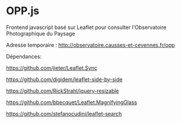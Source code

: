 # OPP.js
Frontend javascript basé sur Leaflet pour consulter l'Observatoire Photographique du Paysage

Adresse temporaire : http://observatoire.causses-et-cevennes.fr/opp


Dépendances:

https://github.com/jieter/Leaflet.Sync

https://github.com/digidem/leaflet-side-by-side

https://github.com/RickStrahl/jquery-resizable

https://github.com/bbecquet/Leaflet.MagnifyingGlass

https://github.com/stefanocudini/leaflet-search
